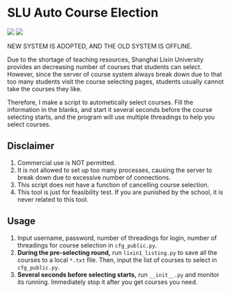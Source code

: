 # SLU Auto Course Election

![](https://img.shields.io/badge/tests-deprecated%20|%202020.11.1-orange)
![](https://img.shields.io/badge/dependencies-python3.7-blue)

NEW SYSTEM IS ADOPTED, AND THE OLD SYSTEM IS OFFLINE.

Due to the shortage of teaching resources, Shanghai Lixin University provides an decreasing number of courses that students can select. However, since the server of course system always break down due to that too many students visit the course selecting pages, students usually cannot take the courses they like.

Therefore, I make a script to autometically select courses. Fill the information in the blanks, and start it several seconds before the course selecting starts, and the program will use multiple threadings to help you select courses.

## Disclaimer
1. Commercial use is NOT permitted.
2. It is not allowed to set up too many processes, causing the server to break down due to excessive number of connections.
3. This script does not have a function of cancelling course selection.
4. This tool is just for feasibility test. If you are punished by the school, it is never related to this tool.

## Usage

1. Input username, password, number of threadings for login, number of threadings for course selection in `cfg_public.py`.
2. **During the pre-selecting round,** run `lixin1_listing.py` to save all the courses to a local `*.txt` file. Then, input the list of courses to select in `cfg_public.py`.
3. **Several seconds before selecting starts,** run `__init__.py` and monitor its running. Immediately stop it after you get courses you need.

